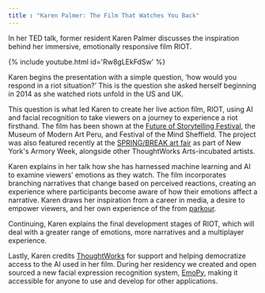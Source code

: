```yaml
---
title : "Karen Palmer: The Film That Watches You Back"
---
```

In her TED talk, former resident Karen Palmer discusses the inspiration behind her immersive, emotionally responsive film RIOT.

{% include youtube.html id='Rw8gLEkFdSw' %}

Karen begins the presentation with a simple question, ‘how would you respond in a riot situation?’ This is the question she asked herself beginning in 2014 as she watched riots unfold in the US and UK.

<!--excerpt-ends-->

This question is what led Karen to create her live action film, RIOT, using AI and facial recognition to take viewers on a journey to experience a riot firsthand. The film has been shown at the [Future of Storytelling Festival](https://futureofstorytelling.org/project/riot), the Museum of Modern Art Peru, and Festival of the Mind Sheffield. The project was also featured recently at the [SPRING/BREAK art fair](/spring-break/) as part of New York's Armory Week, alongside other ThoughtWorks Arts-incubated artists.

Karen explains in her talk how she has harnessed machine learning and AI to examine viewers’ emotions as they watch. The film incorporates branching narratives that change based on perceived reactions, creating an experience where participants become aware of how their emotions affect a narrative. Karen draws her inspiration from a career in media, a desire to empower viewers, and her own experience of the from [parkour](https://en.wikipedia.org/wiki/Parkour).

Continuing, Karen explains the final development stages of RIOT, which will deal with a greater range of emotions, more narratives and a multiplayer experience. 

Lastly, Karen credits [ThoughtWorks](https://www.thoughtworks.com/) for support and helping democratize access to the AI used in her film. During her residency we created and open sourced a new facial expression recognition system, [EmoPy](https://github.com/thoughtworksarts/EmoPy), making it accessible for anyone to use and develop for other applications.